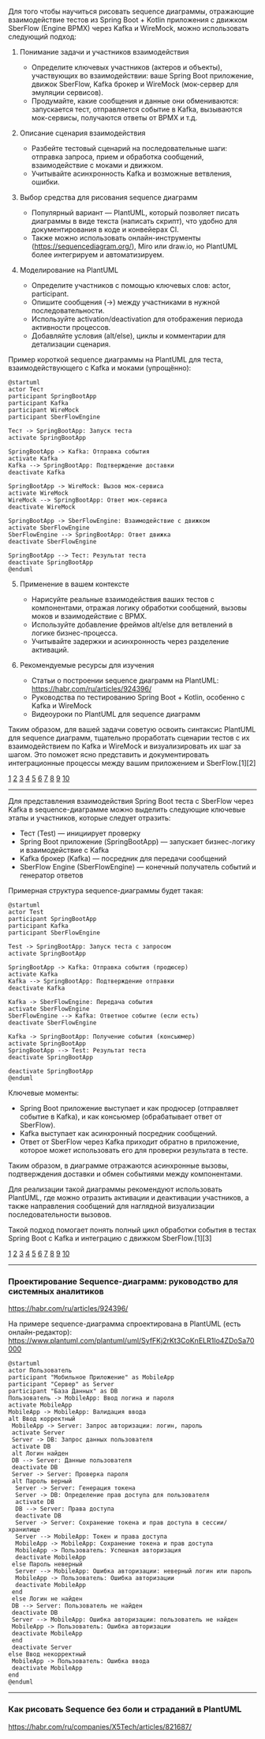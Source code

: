 Для того чтобы научиться рисовать sequence диаграммы, отражающие взаимодействие тестов из Spring Boot + Kotlin приложения с движком SberFlow (Engine BPMX) через Kafka и WireMock, можно использовать следующий подход:

1. Понимание задачи и участников взаимодействия
    - Определите ключевых участников (актеров и объекты), участвующих во взаимодействии: ваше Spring Boot приложение, движок SberFlow, Kafka брокер и WireMock (мок-сервер для эмуляции сервисов).
    - Продумайте, какие сообщения и данные они обмениваются: запускается тест, отправляется событие в Kafka, вызываются мок-сервисы, получаются ответы от BPMX и т.д.

2. Описание сценария взаимодействия
    - Разбейте тестовый сценарий на последовательные шаги: отправка запроса, прием и обработка сообщений, взаимодействие с моками и движком.
    - Учитывайте асинхронность Kafka и возможные ветвления, ошибки.

3. Выбор средства для рисования sequence диаграмм
    - Популярный вариант — PlantUML, который позволяет писать диаграммы в виде текста (написать скрипт), что удобно для документирования в коде и конвейерах CI.
    - Также можно использовать онлайн-инструменты (https://sequencediagram.org/), Miro или draw.io, но PlantUML более интегрируем и автоматизируем.

4. Моделирование на PlantUML
    - Определите участников с помощью ключевых слов: actor, participant.
    - Опишите сообщения (->) между участниками в нужной последовательности.
    - Используйте activation/deactivation для отображения периода активности процессов.
    - Добавляйте условия (alt/else), циклы и комментарии для детализации сценария.

Пример короткой sequence диаграммы на PlantUML для теста, взаимодействующего с Kafka и моками (упрощённо):

```
@startuml
actor Тест
participant SpringBootApp
participant Kafka
participant WireMock
participant SberFlowEngine

Тест -> SpringBootApp: Запуск теста
activate SpringBootApp

SpringBootApp -> Kafka: Отправка события
activate Kafka
Kafka --> SpringBootApp: Подтверждение доставки
deactivate Kafka

SpringBootApp -> WireMock: Вызов мок-сервиса
activate WireMock
WireMock --> SpringBootApp: Ответ мок-сервиса
deactivate WireMock

SpringBootApp -> SberFlowEngine: Взаимодействие с движком
activate SberFlowEngine
SberFlowEngine --> SpringBootApp: Ответ движка
deactivate SberFlowEngine

SpringBootApp --> Тест: Результат теста
deactivate SpringBootApp
@enduml
```

5. Применение в вашем контексте
    - Нарисуйте реальные взаимодействия ваших тестов с компонентами, отражая логику обработки сообщений, вызовы моков и взаимодействие с BPMX.
    - Используйте добавление фреймов alt/else для ветвлений в логике бизнес-процесса.
    - Учитывайте задержки и асинхронность через разделение активаций.

6. Рекомендуемые ресурсы для изучения
    - Статьи о построении sequence диаграмм на PlantUML: https://habr.com/ru/articles/924396/
    - Руководства по тестированию Spring Boot + Kotlin, особенно с Kafka и WireMock
    - Видеоуроки по PlantUML для sequence диаграмм

Таким образом, для вашей задачи советую освоить синтаксис PlantUML для sequence диаграмм, тщательно проработать сценарии тестов с их взаимодействием по Kafka и WireMock и визуализировать их шаг за шагом. Это поможет ясно представить и документировать интеграционные процессы между вашим приложением и SberFlow.[1][2]

[1](https://habr.com/ru/articles/924396/)
[2](https://habr.com/ru/companies/X5Tech/articles/821687/)
[3](https://habr.com/ru/articles/517724/)
[4](https://www.youtube.com/watch?v=ScbZL5RX84E)
[5](https://proselyte.net/service-integration-contract-test/)
[6](https://www.youtube.com/watch?v=BfMjZTw0iT4)
[7](https://swiftbook.org/pages/1478/)
[8](https://surf.ru/backend/)
[9](https://www.reddit.com/r/java/comments/164b7up/introduction_to_grpc_with_spring_boot_piotrs/?tl=ru)
[10](https://ru.stackoverflow.com/questions/1108974/kotlin-%D0%B8%D0%BD%D1%82%D0%B5%D0%B3%D1%80%D0%B0%D1%86%D0%B8%D0%BE%D0%BD%D0%BD%D1%8B%D0%B5-%D1%82%D0%B5%D1%81%D1%82%D1%8B-%D0%B4%D0%BB%D1%8F-spring-boot)

---

Для представления взаимодействия Spring Boot теста с SberFlow через Kafka в sequence-диаграмме можно выделить следующие ключевые этапы и участников, которые следует отразить:

- Тест (Test) — инициирует проверку
- Spring Boot приложение (SpringBootApp) — запускает бизнес-логику и взаимодействие с Kafka
- Kafka брокер (Kafka) — посредник для передачи сообщений
- SberFlow Engine (SberFlowEngine) — конечный получатель событий и генератор ответов

Примерная структура sequence-диаграммы будет такая:

```
@startuml
actor Test
participant SpringBootApp
participant Kafka
participant SberFlowEngine

Test -> SpringBootApp: Запуск теста с запросом
activate SpringBootApp

SpringBootApp -> Kafka: Отправка события (продюсер)
activate Kafka
Kafka --> SpringBootApp: Подтверждение отправки
deactivate Kafka

Kafka -> SberFlowEngine: Передача события
activate SberFlowEngine
SberFlowEngine --> Kafka: Ответное событие (если есть)
deactivate SberFlowEngine

Kafka -> SpringBootApp: Получение события (консьюмер)
activate SpringBootApp
SpringBootApp --> Test: Результат теста
deactivate SpringBootApp

deactivate SpringBootApp
@enduml
```

Ключевые моменты:
- Spring Boot приложение выступает и как продюсер (отправляет событие в Kafka), и как консьюмер (обрабатывает ответ от SberFlow).
- Kafka выступает как асинхронный посредник сообщений.
- Ответ от SberFlow через Kafka приходит обратно в приложение, которое может использовать его для проверки результата в тесте.

Таким образом, в диаграмме отражаются асинхронные вызовы, подтверждения доставки и обмен событиями между компонентами.

Для реализации такой диаграммы рекомендуют использовать PlantUML, где можно отразить активации и деактивации участников, а также направления сообщений для наглядной визуализации последовательности вызовов.

Такой подход помогает понять полный цикл обработки события в тестах Spring Boot с Kafka и интеграцию с движком SberFlow.[1][3]

[1](https://habr.com/ru/articles/824594/)
[2](https://habr.com/ru/articles/552448/)
[3](https://habr.com/ru/companies/alfastrah/articles/816057/)
[4](https://habr.com/ru/companies/megafon/articles/504422/)
[5](https://habr.com/ru/articles/775900/)
[6](https://vk.com/@javatutorial-asinhronnoe-vzaimodeistvie-spring-mikroservisov-s-pomoschu-k)
[7](https://www.youtube.com/watch?v=ZfbQfUAPVWY)
[8](https://www.youtube.com/watch?v=B-gZ1LzE1uY)
[9](https://www.youtube.com/watch?v=WXwcI0GhJkM)
[10](https://www.youtube.com/watch?v=9r80FRcKGCA)

---

### Проектирование Sequence-диаграмм: руководство для системных аналитиков
https://habr.com/ru/articles/924396/

На примере sequence-диаграмма спроектирована в PlantUML (есть онлайн-редактор):
https://www.plantuml.com/plantuml/uml/SyfFKj2rKt3CoKnELR1Io4ZDoSa70000
```
@startuml
actor Пользователь
participant "Мобильное Приложение" as MobileApp
participant "Сервер" as Server
participant "База Данных" as DB
Пользователь -> MobileApp: Ввод логина и пароля
activate MobileApp
MobileApp -> MobileApp: Валидация ввода
alt Ввод корректный
 MobileApp -> Server: Запрос авторизации: логин, пароль
 activate Server
 Server -> DB: Запрос данных пользователя
 activate DB
 alt Логин найден
 DB --> Server: Данные пользователя
 deactivate DB
 Server -> Server: Проверка пароля
 alt Пароль верный
  Server -> Server: Генерация токена
  Server -> DB: Определение прав доступа для пользователя
  activate DB
  DB --> Server: Права доступа
  deactivate DB
  Server -> Server: Сохранение токена и прав доступа в сессии/хранилище
  Server --> MobileApp: Токен и права доступа
  MobileApp -> MobileApp: Сохранение токена и прав доступа
  MobileApp -> Пользователь: Успешная авторизация
  deactivate MobileApp
 else Пароль неверный
  Server --> MobileApp: Ошибка авторизации: неверный логин или пароль
  MobileApp -> Пользователь: Ошибка авторизации
  deactivate MobileApp
 end
 else Логин не найден
 DB --> Server: Пользователь не найден
 deactivate DB
 Server --> MobileApp: Ошибка авторизации: пользователь не найден
 MobileApp -> Пользователь: Ошибка авторизации
 deactivate MobileApp
 end
 deactivate Server
else Ввод некорректный
 MobileApp -> Пользователь: Ошибка ввода
 deactivate MobileApp
end
@enduml

```


---


### Как рисовать Sequence без боли и страданий в PlantUML
https://habr.com/ru/companies/X5Tech/articles/821687/




